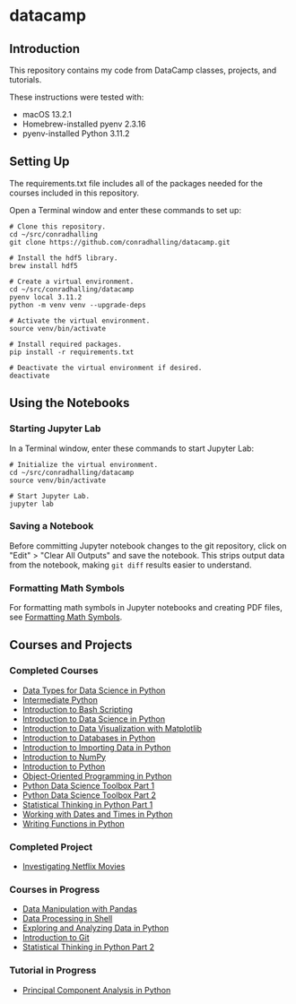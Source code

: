 # datacamp

## Introduction

This repository contains my code from DataCamp classes, projects, and
tutorials.

These instructions were tested with:

- macOS 13.2.1
- Homebrew-installed pyenv 2.3.16
- pyenv-installed Python 3.11.2

## Setting Up

The requirements.txt file includes all of the packages needed for the
courses included in this repository.

Open a Terminal window and enter these commands to set up:

```shell
# Clone this repository.
cd ~/src/conradhalling
git clone https://github.com/conradhalling/datacamp.git

# Install the hdf5 library.
brew install hdf5

# Create a virtual environment.
cd ~/src/conradhalling/datacamp
pyenv local 3.11.2
python -m venv venv --upgrade-deps

# Activate the virtual environment.
source venv/bin/activate

# Install required packages.
pip install -r requirements.txt

# Deactivate the virtual environment if desired.
deactivate
```

## Using the Notebooks

### Starting Jupyter Lab

In a Terminal window, enter these commands to start Jupyter Lab:

```shell
# Initialize the virtual environment.
cd ~/src/conradhalling/datacamp
source venv/bin/activate

# Start Jupyter Lab.
jupyter lab
```

### Saving a Notebook

Before committing Jupyter notebook changes to the git repository, click on
"Edit" > "Clear All Outputs" and save the notebook. This strips output data
from the notebook, making `git diff` results easier to understand.

### Formatting Math Symbols

For formatting math symbols in Jupyter notebooks and creating PDF files, see
[Formatting Math Symbols](Formatting%20Math%20Symbols).

## Courses and Projects

### Completed Courses

- [Data Types for Data Science in Python](Data%20Types%20for%20Data%20Science%20in%20Python)
- [Intermediate Python](Intermediate%20Python)
- [Introduction to Bash Scripting](Introduction%20to%20Bash%20Scripting)
- [Introduction to Data Science in Python](Introduction%20to%20Data%20Science%20in%20Python)
- [Introduction to Data Visualization with Matplotlib](Introduction%20to%20Data%20Visualization%20with%20Matplotlib)
- [Introduction to Databases in Python](Introduction%20to%20Databases%20in%20Python)
- [Introduction to Importing Data in Python](Introduction%20to%20Importing%20Data%20in%20Python)
- [Introduction to NumPy](Introduction%20to%20NumPy)
- [Introduction to Python](Introduction%20to%20Python)
- [Object-Oriented Programming in Python](Object-Oriented%20Programming%20in%20Python)
- [Python Data Science Toolbox Part 1](Python%20Data%20Science%20Toolbox%20Part%201)
- [Python Data Science Toolbox Part 2](Python%20Data%20Science%20Toolbox%20Part%202)
- [Statistical Thinking in Python Part 1](Statistical%20Thinking%20in%20Python%20Part%201)
- [Working with Dates and Times in Python](Working%20with%20Dates%20and%20Times%20in%20Python)
- [Writing Functions in Python](Writing%20Functions%20in%20Python)

### Completed Project

- [Investigating Netflix Movies](Investigating%20Netflix%20Movies)

### Courses in Progress

- [Data Manipulation with Pandas](Data%20Manipulation%20with%20Pandas)
- [Data Processing in Shell](Data%20Processing%20in%20Shell)
- [Exploring and Analyzing Data in Python](Exploring%20and%20Analyzing%20Data%20in%20Python)
- [Introduction to Git](Introduction%20to%20Git)
- [Statistical Thinking in Python Part 2](Statistical%20Thinking%20in%20Python%20Part%202)

### Tutorial in Progress

- [Principal Component Analysis in Python](Principal%20Component%20Analysis%20in%20Python)
